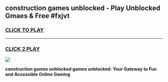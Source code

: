 
## construction games unblocked - Play Unblocked Gmaes & Free #fxjvt
<h3>
<a href="https://news.freeplayer.one?title=construction_games_unblocked&ref=03M">CLICK TO PLAY</a></h3>
<hr>

<h3>
<a href="https://news.freeplayer.one?title=construction_games_unblocked&ref=03M">CLICK 2 PLAY</a>
  
</h3>

<a href="https://news.freeplayer.one?title=construction_games_unblocked&ref=03M"><img src="https://clearcache.store/games.png"></a>


**construction games unblocked games unblocked: Your Gateway to Fun and Accessible Online Gaming**
